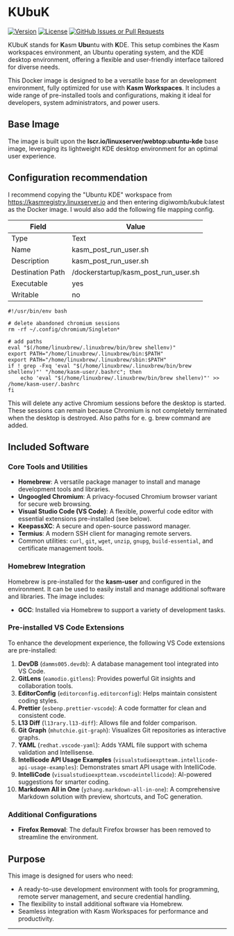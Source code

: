 # KUbuK

[![Version](https://img.shields.io/github/tag/digiwomb/kubuk.svg?maxAge=360&label=version)](https://github.com/digiwomb/kubuk/releases/latest)
[![License](https://img.shields.io/github/license/digiwomb/kubuk.svg)](https://github.com/digiwomb/kubuk/blob/main/LICENSE)
[![GitHub Issues or Pull Requests](https://img.shields.io/github/issues-pr/digiwomb/kubuk)](https://github.com/digiwomb/kubuk)


KUbuK stands for **K**asm **Ubu**ntu with **K**DE. This setup combines the Kasm workspaces environment, an Ubuntu operating system, and the KDE desktop environment, offering a flexible and user-friendly interface tailored for diverse needs.

This Docker image is designed to be a versatile base for an development environment, fully optimized for use with **Kasm Workspaces**. It includes a wide range of pre-installed tools and configurations, making it ideal for developers, system administrators, and power users.

## Base Image

The image is built upon the **lscr.io/linuxserver/webtop:ubuntu-kde** base image, leveraging its lightweight KDE desktop environment for an optimal user experience.

## Configuration recommendation

I recommend copying the "Ubuntu KDE" workspace from https://kasmregistry.linuxserver.io and then entering digiwomb/kubuk:latest as the Docker image. I would also add the following file mapping config.

| Field | Value |
|----------|----------|
| Type    | Text   |
| Name    | kasm_post_run_user.sh   |
| Description    | kasm_post_run_user.sh  |
| Destination Path | /dockerstartup/kasm_post_run_user.sh |
| Executable | yes |
| Writable | no|

    #!/usr/bin/env bash

    # delete abandoned chromium sessions
    rm -rf ~/.config/chromium/Singleton*

    # add paths
    eval "$(/home/linuxbrew/.linuxbrew/bin/brew shellenv)"
    export PATH="/home/linuxbrew/.linuxbrew/bin:$PATH"
    export PATH="/home/linuxbrew/.linuxbrew/sbin:$PATH"
    if ! grep -Fxq 'eval "$(/home/linuxbrew/.linuxbrew/bin/brew shellenv)"' "/home/kasm-user/.bashrc"; then
        echo 'eval "$(/home/linuxbrew/.linuxbrew/bin/brew shellenv)"' >> /home/kasm-user/.bashrc
    fi

This will delete any active Chromium sessions before the desktop is started. These sessions can remain because Chromium is not completely terminated when the desktop is destroyed. Also paths for e. g. brew command are added.

## Included Software

### Core Tools and Utilities
- **Homebrew**: A versatile package manager to install and manage development tools and libraries.
- **Ungoogled Chromium**: A privacy-focused Chromium browser variant for secure web browsing.
- **Visual Studio Code (VS Code)**: A flexible, powerful code editor with essential extensions pre-installed (see below).
- **KeepassXC**: A secure and open-source password manager.
- **Termius**: A modern SSH client for managing remote servers.
- Common utilities: `curl`, `git`, `wget`, `unzip`, `gnupg`, `build-essential`, and certificate management tools.

### Homebrew Integration
Homebrew is pre-installed for the **kasm-user** and configured in the environment. It can be used to easily install and manage additional software and libraries. The image includes:
- **GCC**: Installed via Homebrew to support a variety of development tasks.

### Pre-installed VS Code Extensions
To enhance the development experience, the following VS Code extensions are pre-installed:
1. **DevDB** (`damms005.devdb`): A database management tool integrated into VS Code.
2. **GitLens** (`eamodio.gitlens`): Provides powerful Git insights and collaboration tools.
3. **EditorConfig** (`editorconfig.editorconfig`): Helps maintain consistent coding styles.
4. **Prettier** (`esbenp.prettier-vscode`): A code formatter for clean and consistent code.
5. **L13 Diff** (`l13rary.l13-diff`): Allows file and folder comparison.
6. **Git Graph** (`mhutchie.git-graph`): Visualizes Git repositories as interactive graphs.
7. **YAML** (`redhat.vscode-yaml`): Adds YAML file support with schema validation and Intellisense.
8. **Intellicode API Usage Examples** (`visualstudioexptteam.intellicode-api-usage-examples`): Demonstrates smart API usage with IntelliCode.
9. **IntelliCode** (`visualstudioexptteam.vscodeintellicode`): AI-powered suggestions for smarter coding.
10. **Markdown All in One** (`yzhang.markdown-all-in-one`): A comprehensive Markdown solution with preview, shortcuts, and ToC generation.

### Additional Configurations
- **Firefox Removal**: The default Firefox browser has been removed to streamline the environment.

## Purpose

This image is designed for users who need:
- A ready-to-use development environment with tools for programming, remote server management, and secure credential handling.
- The flexibility to install additional software via Homebrew.
- Seamless integration with Kasm Workspaces for performance and productivity.


---
